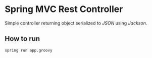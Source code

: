 # Spring MVC Rest Controller

Simple controller returning object serialized to *JSON* using *Jackson*.

## How to run

```
spring run app.groovy
```

